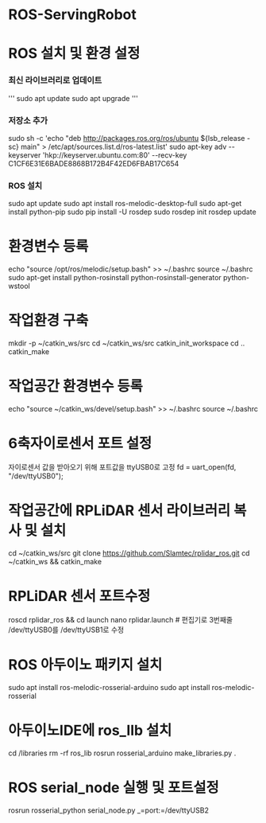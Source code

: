 # ROS-ServingRobot


# ROS 설치 및 환경 설정
### 최신 라이브러리로 업데이트
'''
sudo apt update
sudo apt upgrade
'''
### 저장소 추가
sudo sh -c 'echo "deb http://packages.ros.org/ros/ubuntu ${lsb_release -sc} main" > /etc/apt/sources.list.d/ros-latest.list'
sudo apt-key adv --keyserver 'hkp://keyserver.ubuntu.com:80' --recv-key C1CF6E31E6BADE8868B172B4F42ED6FBAB17C654
### ROS 설치
sudo apt update
sudo apt install ros-melodic-desktop-full
sudo apt-get install python-pip
sudo pip install -U rosdep
sudo rosdep init
rosdep update

# 환경변수 등록
echo "source /opt/ros/melodic/setup.bash" >> ~/.bashrc
source ~/.bashrc
sudo apt-get install python-rosinstall python-rosinstall-generator python-wstool

# 작업환경 구축
mkdir -p ~/catkin_ws/src
cd ~/catkin_ws/src
catkin_init_workspace
cd ..
catkin_make

# 작업공간 환경변수 등록
echo "source ~/catkin_ws/devel/setup.bash" >> ~/.bashrc
source ~/.bashrc


# 6축자이로센서 포트 설정
자이로센서 값을 받아오기 위해 포트값을 ttyUSB0로 고정
fd = uart_open(fd, "/dev/ttyUSB0");


# 작업공간에 RPLiDAR 센서 라이브러리 복사 및 설치
cd ~/catkin_ws/src
git clone https://github.com/Slamtec/rplidar_ros.git
cd ~/catkin_ws && catkin_make

# RPLiDAR 센서 포트수정
roscd rplidar_ros && cd launch
nano rplidar.launch # 편집기로 3번째줄 /dev/ttyUSB0를 /dev/ttyUSB1로 수정


# ROS 아두이노 패키지 설치
sudo apt install ros-melodic-rosserial-arduino
sudo apt install ros-melodic-rosserial

# 아두이노IDE에 ros_llb 설치
cd <arduino IDE path>/libraries
rm -rf ros_lib
rosrun rosserial_arduino make_libraries.py .
# ROS serial_node 실행 및 포트설정
rosrun rosserial_python serial_node.py _=port:=/dev/ttyUSB2
